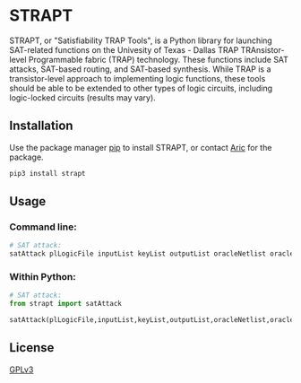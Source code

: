 # STRAPT

STRAPT, or "Satisfiability TRAP Tools", is a Python library for launching SAT-related functions on the Univesity 
of Texas - Dallas TRAP TRAnsistor-level Programmable fabric (TRAP) technology. These functions include SAT attacks, 
SAT-based routing, and SAT-based synthesis. While TRAP is a transistor-level approach to 
implementing logic functions, these tools should be able to be extended to other types of logic
circuits, including logic-locked circuits (results may vary).

## Installation

Use the package manager [pip](https://pip.pypa.io/en/stable/) to install STRAPT, or contact [Aric](aric.fowler@utdallas.edu) for the package.

```bash
pip3 install strapt
```

## Usage

### Command line:
```bash
# SAT attack:
satAttack plLogicFile inputList keyList outputList oracleNetlist oracleName
```

### Within Python:
```python
# SAT attack:
from strapt import satAttack

satAttack(plLogicFile,inputList,keyList,outputList,oracleNetlist,oracleName)
```

## License

[GPLv3](https://choosealicense.com/licenses/gpl-3.0/)
